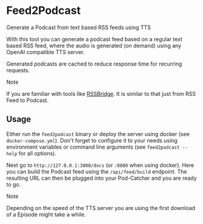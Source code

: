 # Feed2Podcast

Generate a Podcast from text based RSS feeds using TTS

With this tool you can generate a podcast feed based on a regular text based RSS feed, where the audio is generated (on demand) using any OpenAI compatible TTS server.

Generated podcasts are cached to reduce response time for recurring requests.

> [!NOTE]
> If you are familiar with tools like [RSSBridge](https://github.com/RSS-Bridge/rss-bridge). It is similar to that just from RSS Feed to Podcast.

## Usage

Either run the `feed2podcast` binary or deploy the server using docker (see `docker-compose.yml`). Don't forget to configure it to your needs using environment variables or command line arguments (see `feed2podcast --help` for all options).

Next go to `http://127.0.0.1:3000/docs` (or `:8080` when using docker). Here you can build the Podcast feed using the `/api/feed/build` endpoint. The resulting URL can then be plugged into your Pod-Catcher and you are ready to go.

> [!NOTE]
> Depending on the speed of the TTS server you are using the first download of a Episode might take a while.
